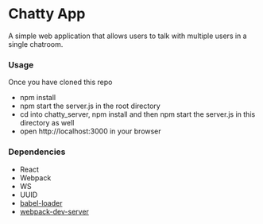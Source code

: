 Chatty App
=====================

A simple web application that allows users to talk with multiple users in a single chatroom.

### Usage

Once you have cloned this repo

- npm install
- npm start the server.js in the root directory
- cd into chatty_server, npm install and then npm start the server.js in this directory as well
- open http://localhost:3000 in your browser


### Dependencies

* React
* Webpack
* WS
* UUID
* [babel-loader](https://github.com/babel/babel-loader)
* [webpack-dev-server](https://github.com/webpack/webpack-dev-server)
